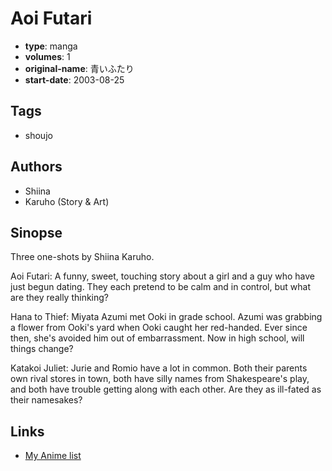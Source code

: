 # Aoi Futari

-   **type**: manga
-   **volumes**: 1
-   **original-name**: 青いふたり
-   **start-date**: 2003-08-25

## Tags

-   shoujo

## Authors

-   Shiina
-   Karuho (Story & Art)

## Sinopse

Three one-shots by Shiina Karuho.

Aoi Futari:
A funny, sweet, touching story about a girl and a guy who have just begun dating. They each pretend to be calm and in control, but what are they really thinking?

Hana to Thief:
Miyata Azumi met Ooki in grade school. Azumi was grabbing a flower from Ooki's yard when Ooki caught her red-handed. Ever since then, she's avoided him out of embarrassment. Now in high school, will things change?

Katakoi Juliet:
Jurie and Romio have a lot in common. Both their parents own rival stores in town, both have silly names from Shakespeare's play, and both have trouble getting along with each other. Are they as ill-fated as their namesakes?

## Links

-   [My Anime list](https://myanimelist.net/manga/4954/Aoi_Futari)
